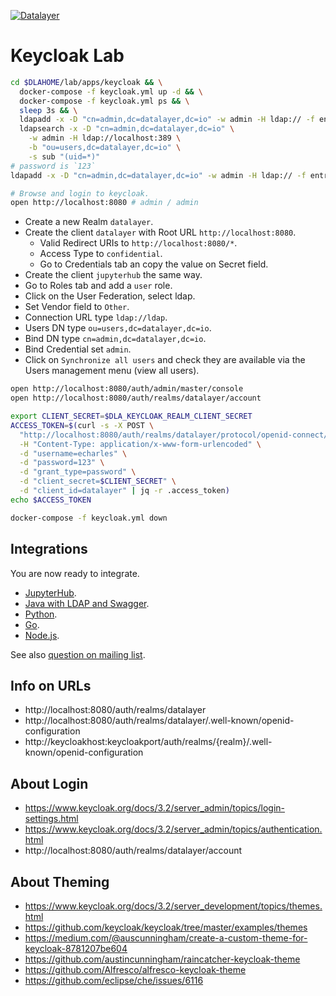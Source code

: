 [![Datalayer](https://docs.datalayer.io/logo/datalayer-25.svg)](https://datalayer.io)

# Keycloak Lab

```bash
cd $DLAHOME/lab/apps/keycloak && \
  docker-compose -f keycloak.yml up -d && \
  docker-compose -f keycloak.yml ps && \
  sleep 3s && \
  ldapadd -x -D "cn=admin,dc=datalayer,dc=io" -w admin -H ldap:// -f entries-1.ldif && \
  ldapsearch -x -D "cn=admin,dc=datalayer,dc=io" \
    -w admin -H ldap://localhost:389 \
    -b "ou=users,dc=datalayer,dc=io" \
    -s sub "(uid=*)"
# password is `123`
ldapadd -x -D "cn=admin,dc=datalayer,dc=io" -w admin -H ldap:// -f entries-2.ldif
```

```bash
# Browse and login to keycloak.
open http://localhost:8080 # admin / admin
```

+ Create a new Realm `datalayer`.
+ Create the client `datalayer` with Root URL `http://localhost:8080`.
  + Valid Redirect URIs to `http://localhost:8080/*`.
  + Access Type to `confidential`.
  + Go to Credentials tab an copy the value on Secret field.
+ Create the client `jupyterhub` the same way.
+ Go to Roles tab and add a `user` role.
+  Click on the User Federation, select ldap.
  + Set Vendor field to `Other`.
  + Connection URL type `ldap://ldap`.
  + Users DN type `ou=users,dc=datalayer,dc=io`.
  + Bind DN type `cn=admin,dc=datalayer,dc=io`.
  + Bind Credential set `admin`.
+ Click on `Synchronize all users` and check they are available via the Users management menu (view all users).

```bash
open http://localhost:8080/auth/admin/master/console
open http://localhost:8080/auth/realms/datalayer/account
```

```bash
export CLIENT_SECRET=$DLA_KEYCLOAK_REALM_CLIENT_SECRET
ACCESS_TOKEN=$(curl -s -X POST \
  "http://localhost:8080/auth/realms/datalayer/protocol/openid-connect/token" \
  -H "Content-Type: application/x-www-form-urlencoded" \
  -d "username=echarles" \
  -d "password=123" \
  -d "grant_type=password" \
  -d "client_secret=$CLIENT_SECRET" \
  -d "client_id=datalayer" | jq -r .access_token)
echo $ACCESS_TOKEN
```

```bash
docker-compose -f keycloak.yml down
```

## Integrations

You are now ready to integrate.

+ [JupyterHub](./jupyterhub).
+ [Java with LDAP and Swagger](./java).
+ [Python](./py).
+ [Go](./go).
+ [Node.js](./node).

See also [question on mailing list](http://lists.jboss.org/pipermail/keycloak-user/2014-September/000928.html).

## Info on URLs

+ http://localhost:8080/auth/realms/datalayer
+ http://localhost:8080/auth/realms/datalayer/.well-known/openid-configuration
+ http://keycloakhost:keycloakport/auth/realms/{realm}/.well-known/openid-configuration

## About Login

+ https://www.keycloak.org/docs/3.2/server_admin/topics/login-settings.html
+ https://www.keycloak.org/docs/3.2/server_admin/topics/authentication.html
+ http://localhost:8080/auth/realms/datalayer/account

## About Theming

+ https://www.keycloak.org/docs/3.2/server_development/topics/themes.html
+ https://github.com/keycloak/keycloak/tree/master/examples/themes
+ https://medium.com/@auscunningham/create-a-custom-theme-for-keycloak-8781207be604
+ https://github.com/austincunningham/raincatcher-keycloak-theme
+ https://github.com/Alfresco/alfresco-keycloak-theme
+ https://github.com/eclipse/che/issues/6116
